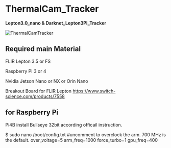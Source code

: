 # ThermalCam_Tracker
**Lepton3.0_nano &amp; Darknet_Lepton3PI_Tracker**

![ThermalCamTracker](https://github.com/wiwao/ThermalCam_Tracker/assets/10741255/df881bc8-a405-490f-85fc-ec7aa3a500c9)
## Required main Material
FLIR Lepton 3.5 or FS

Raspberry PI 3 or 4

Nvidia Jetson Nano or NX or Orin Nano

Breakout Board for FLIR Lepton
https://www.switch-science.com/products/7558

## for Raspberry Pi
Pi4B
install Bullseye 32bit according officail instruction.

$ sudo nano /boot/config.txt
#uncomment to overclock the arm. 700 MHz is the default.
over_voltage=5
arm_freq=1000
force_turbo=1
gpu_freq=400
